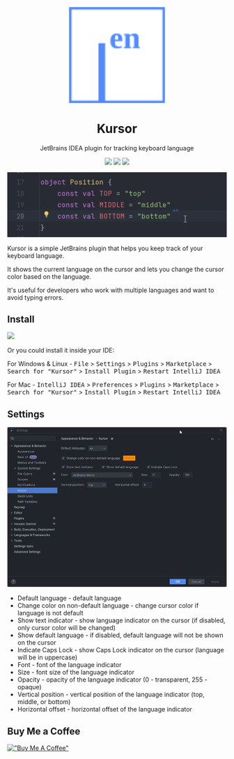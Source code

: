 <div align="center">
    <img src="./src/main/resources/META-INF/pluginIcon_dark.svg" width="220" height="220" alt="logo"/>
</div>
<h1 align="center">Kursor</h1>
<p align="center">JetBrains IDEA plugin for tracking keyboard language</p>

<p align="center">
    <a href="https://plugins.jetbrains.com/plugin/22072-kursor"><img src="https://img.shields.io/jetbrains/plugin/r/stars/22072?style=flat-square"></a>
    <a href="https://plugins.jetbrains.com/embeddable/install/22072"><img src="https://img.shields.io/jetbrains/plugin/d/22072-kursor.svg?style=flat-square"></a>
    <a href="https://plugins.jetbrains.com/plugin/22072-kursor"><img src="https://img.shields.io/jetbrains/plugin/v/22072-kursor.svg?style=flat-square"></a>
</p>

![](https://github.com/siropkin/kursor/blob/main/screenshots/kurso.gif)

<!-- Plugin description -->
Kursor is a simple JetBrains plugin that helps you keep track of your keyboard language.

It shows the current language on the cursor and lets you change the cursor color based on the language.

It's useful for developers who work with multiple languages and want to avoid typing errors.
<!-- Plugin description end -->

## Install

<a href="https://plugins.jetbrains.com/embeddable/install/22072">
    <img src="https://user-images.githubusercontent.com/12044174/123105697-94066100-d46a-11eb-9832-338cdf4e0612.png" width="300"/>
</a>

Or you could install it inside your IDE:

For Windows & Linux - <kbd>File</kbd> > <kbd>Settings</kbd> > <kbd>Plugins</kbd> > <kbd>Marketplace</kbd> > <kbd>Search for "Kursor"</kbd> > <kbd>Install Plugin</kbd> > <kbd>Restart IntelliJ IDEA</kbd>

For Mac - <kbd>IntelliJ IDEA</kbd> > <kbd>Preferences</kbd> > <kbd>Plugins</kbd> > <kbd>Marketplace</kbd> > <kbd>Search for "Kursor"</kbd> > <kbd>Install Plugin</kbd>  > <kbd>Restart IntelliJ IDEA</kbd>


## Settings
<img src="./screenshots/settings.png" alt="settings"/>

- Default language - default language
- Change color on non-default language - change cursor color if language is not default
- Show text indicator - show language indicator on the cursor (if disabled, only cursor color will be changed)
- Show default language - if disabled, default language will not be shown on the cursor
- Indicate Caps Lock - show Caps Lock indicator on the cursor (language will be in uppercase)
- Font - font of the language indicator
- Size - font size of the language indicator
- Opacity - opacity of the language indicator (0 - transparent, 255 - opaque)
- Vertical position - vertical position of the language indicator (top, middle, or bottom)
- Horizontal offset - horizontal offset of the language indicator

## Buy Me a Coffee
[!["Buy Me A Coffee"](https://www.buymeacoffee.com/assets/img/custom_images/orange_img.png)](https://www.buymeacoffee.com/ivan.seredkin)
